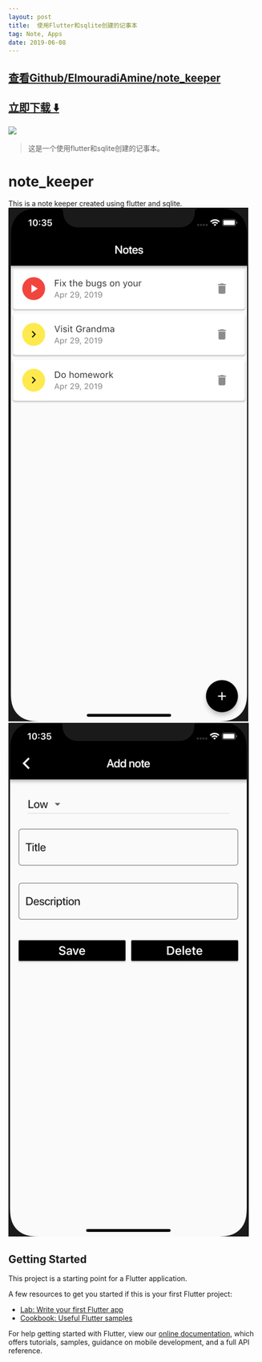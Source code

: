 ```yaml
---
layout: post
title:  使用Flutter和sqlite创建的记事本
tag: Note, Apps
date: 2019-06-08
---
```


 

## [查看Github/ElmouradiAmine/note_keeper](http://github.com/ElmouradiAmine/note_keeper)
## [立即下载 ️⬇️ ](https://codeload.github.com/ElmouradiAmine/note_keeper/zip/master) 


 
![](https://flutterawesome.com/content/images/2019/04/note_keeperx.jpg)
 
>
> 这是一个使用flutter和sqlite创建的记事本。
>

 
# note_keeper

This is a note keeper created using flutter and sqlite.
![alt text](https://github.com/ElmouradiAmine/note_keeper/blob/master/Capture%20d’écran%202019-04-29%20à%2022.35.28.png)![alt text](https://github.com/ElmouradiAmine/note_keeper/blob/master/Capture%20d’écran%202019-04-29%20à%2022.35.42.png)


## Getting Started

This project is a starting point for a Flutter application.

A few resources to get you started if this is your first Flutter project:

- [Lab: Write your first Flutter app](https://flutter.io/docs/get-started/codelab)
- [Cookbook: Useful Flutter samples](https://flutter.io/docs/cookbook)

For help getting started with Flutter, view our 
[online documentation](https://flutter.io/docs), which offers tutorials, 
samples, guidance on mobile development, and a full API reference.


